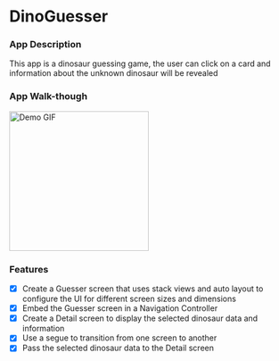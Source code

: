 # DinoGuesser

### App Description

This app is a dinosaur guessing game, the user can click on a card and information about the unknown dinosaur will be revealed 

### App Walk-though

<img src="https://i.imgur.com/ID3s1pz.gif" width=250 alt="Demo GIF"><br>

### Features
- [x] Create a Guesser screen that uses stack views and auto layout to configure the UI for different screen sizes and dimensions
- [x] Embed the Guesser screen in a Navigation Controller
- [x] Create a Detail screen to display the selected dinosaur data and information
- [x] Use a segue to transition from one screen to another
- [x] Pass the selected dinosaur data to the Detail screen

